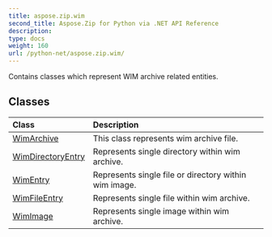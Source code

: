 ```yaml
---
title: aspose.zip.wim
second_title: Aspose.Zip for Python via .NET API Reference
description: 
type: docs
weight: 160
url: /python-net/aspose.zip.wim/
---
```



Contains classes which represent WIM archive related entities.

## Classes
| Class | Description |
| :- | :- |
|[WimArchive](/zip/python-net/aspose.zip.wim/wimarchive/)|This class represents wim archive file.|
|[WimDirectoryEntry](/zip/python-net/aspose.zip.wim/wimdirectoryentry/)|Represents single directory within wim archive.|
|[WimEntry](/zip/python-net/aspose.zip.wim/wimentry/)|Represents single file or directory within wim image.|
|[WimFileEntry](/zip/python-net/aspose.zip.wim/wimfileentry/)|Represents single file within wim archive.|
|[WimImage](/zip/python-net/aspose.zip.wim/wimimage/)|Represents single image within wim archive.|
